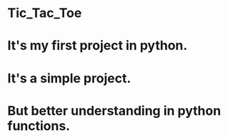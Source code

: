# Tic_Tac_Toe
# It's my first project in python.
# It's a simple project.
# But better understanding in python functions.
